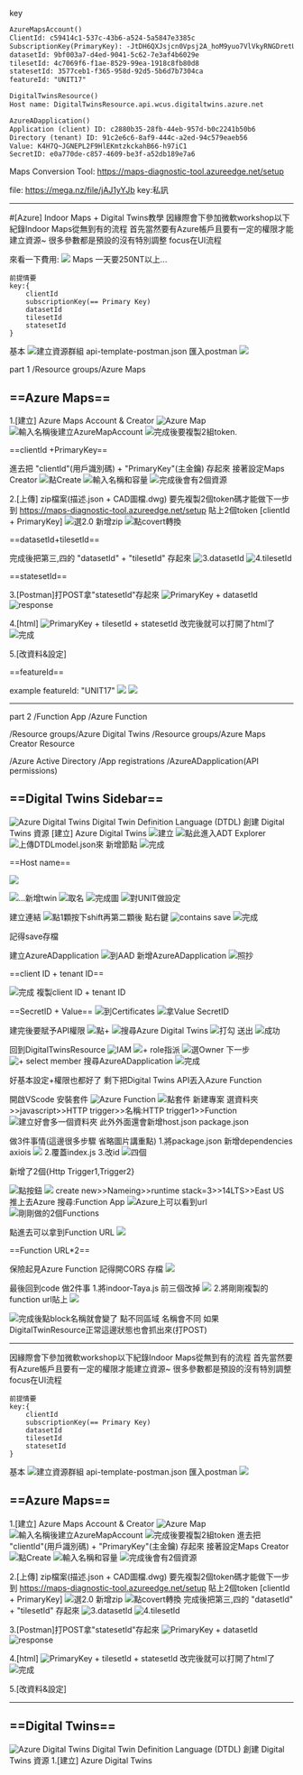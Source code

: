 key

```md
AzureMapsAccount()
ClientId: c59414c1-537c-43b6-a524-5a5847e3385c
SubscriptionKey(PrimaryKey): -JtDH6QXJsjcn0Vpsj2A_hoM9yuo7VlVkyRNGDretUs
datasetId: 9bf003a7-d4ed-9041-5c62-7e3af4b6029e
tilesetId: 4c7069f6-f1ae-8529-99ea-1918c8fb80d8
statesetId: 3577ceb1-f365-958d-92d5-5b6d7b7304ca
featureId: "UNIT17"

DigitalTwinsResource()
Host name: DigitalTwinsResource.api.wcus.digitaltwins.azure.net

AzureADapplication()
Application (client) ID: c2880b35-28fb-44eb-957d-b0c2241b50b6
Directory (tenant) ID: 91c2e6c6-8af9-444c-a2ed-94c579eaeb56
Value: K4H7Q~JGNEPL2F9HlEKmtzkckahB66-h97iC1
SecretID: e0a770de-c857-4609-be3f-a52db189e7a6
```

Maps Conversion Tool:
https://maps-diagnostic-tool.azureedge.net/setup

file:
https://mega.nz/file/jAJ1yYJb
key:私訊

---

#[Azure] Indoor Maps + Digital Twins教學
因緣際會下參加微軟workshop以下紀錄Indoor Maps從無到有的流程
首先當然要有Azure帳戶且要有一定的權限才能建立資源~
很多參數都是預設的沒有特別調整 focus在UI流程

來看一下費用:
![](https://i.imgur.com/PThSEa5.png)
Maps 一天要250NT以上...

```js=
前提情要 
key:{
    clientId
    subscriptionKey(== Primary Key)
    datasetId
    tilesetId
    statesetId
}
```
基本
![建立資源群組](https://i.imgur.com/QWfy21L.png)
api-template-postman.json 匯入postman 
![](https://i.imgur.com/s6AO41Y.png)



part 1
/Resource groups/Azure Maps
## ==Azure Maps==
1.[建立] Azure Maps Account & Creator
![Azure Map](https://i.imgur.com/6UWdQNf.png)
![輸入名稱後建立AzureMapAccount](https://i.imgur.com/jafgAA6.png)
![完成後要複製2組token](https://i.imgur.com/O2f1yNh.png).

==clientId +PrimaryKey==

進去把 "clientId"(用戶識別碼) + "PrimaryKey"(主金鑰) 存起來
接著設定Maps Creator
![點Create](https://i.imgur.com/WMHx44I.png)
![輸入名稱和容量](https://i.imgur.com/1DbvRVz.png)
![完成後會有2個資源](https://i.imgur.com/5uEQ6Cp.png)



2.[上傳] zip檔案(描述.json + CAD圖檔.dwg)
要先複製2個token碼才能做下一步
到 https://maps-diagnostic-tool.azureedge.net/setup 
貼上2個token [clientId + PrimaryKey]
![選2.0 新增zip](https://i.imgur.com/U6nu0ce.png)
![點covert轉換](https://i.imgur.com/1X2Lghm.png)

==datasetId+tilesetId==

完成後把第三,四的 "datasetId" + "tilesetId" 存起來
![3.datasetId](https://i.imgur.com/uoFpGUm.png)
![4.tilesetId](https://i.imgur.com/7hLVb2a.png)

==statesetId==

3.[Postman]打POST拿"statesetId"存起來
![PrimaryKey + datasetId](https://i.imgur.com/eNCYhRB.png)
![response](https://i.imgur.com/h049Zmy.png)


4.[html]
![PrimaryKey + tilesetId + statesetId](https://i.imgur.com/0MHqhsf.png)
改完後就可以打開了html了
![完成](https://i.imgur.com/1JLFwHK.jpg)

5.[改資料&設定]

==featureId==

example
featureId: "UNIT17"
![](https://i.imgur.com/7VSOrUU.png)
![](https://i.imgur.com/DDwlkF1.png)


---
part 2 
/Function App /Azure Function

/Resource groups/Azure Digital Twins
/Resource groups/Azure Maps Creator Resource

/Azure Active Directory /App registrations /AzureADapplication(API permissions)
## ==Digital Twins Sidebar==
![Azure Digital Twins](https://i.imgur.com/QUs94GF.png)
Digital Twin Definition Language (DTDL)
創建 Digital Twins 資源
[建立] Azure Digital Twins
![建立](https://i.imgur.com/JIugUop.png)
![點此進入ADT Explorer](https://i.imgur.com/YSIcI56.png)
![上傳DTDLmodel.json來 新增節點](https://i.imgur.com/xTFK55X.png)
![完成](https://i.imgur.com/jAJS1Cq.png)

==Host name==

![](https://i.imgur.com/4cfXYXl.png)


![...新增twin](https://i.imgur.com/wLji4MT.png)
![取名](https://i.imgur.com/lHoBh83.png)
![完成圖](https://i.imgur.com/6uUCGua.png)
![對UNIT做設定](https://i.imgur.com/pjuIF7w.png)

建立連結
![點1顆按下shift再第二顆後 點右鍵](https://i.imgur.com/AMkmEQe.png)
![contains save](https://i.imgur.com/ItHoy08.png)
![完成](https://i.imgur.com/depyoWL.png)

記得save存檔

建立AzureADapplication
![到AAD 新增AzureADapplication](https://i.imgur.com/mXL1vNz.png)
![照抄](https://i.imgur.com/m40EXJR.png)

==client ID + tenant ID==

![完成 複製client ID + tenant ID](https://i.imgur.com/YVZAELk.png)

==SecretID + Value==
![到Certificates](https://i.imgur.com/WJbHVYQ.png)
![拿Value SecretID](https://i.imgur.com/5sAtAhd.png)

建完後要賦予API權限
![點+](https://i.imgur.com/2Yv8T2O.png)
![搜尋Azure Digital Twins](https://i.imgur.com/SxDRmh9.png)
![打勾 送出](https://i.imgur.com/i56HuWi.png)
![成功](https://i.imgur.com/x1NfEtH.png)

回到DigitalTwinsResource
![IAM](https://i.imgur.com/Pgdt2Rx.png)
![+ role指派](https://i.imgur.com/pTgJdI2.png)
![選Owner 下一步](https://i.imgur.com/qas8KE5.png)
![+ select member](https://i.imgur.com/yRT6tcG.png)
搜尋AzureADapplication
![完成](https://i.imgur.com/DHyAtX5.png)

好基本設定+權限也都好了 
剩下把Digital Twins API丟入Azure Function

開啟VScode 安裝套件
![Azure Function](https://i.imgur.com/wXngFQB.png)
![點套件 新建專案](https://i.imgur.com/FRGgzFP.png)
選資料夾>>javascript>>HTTP trigger>>名稱:HTTP trigger1>>Function
![建立好會多一個資料夾](https://i.imgur.com/aindH6B.png)
此外外面還會新增host.json package.json

做3件事情(這邊很多步驟 省略圖片講重點)
1.將package.json 新增dependencies axiois
![](https://i.imgur.com/8p5AMnw.png)
2.覆蓋index.js
3.改id
![四個](https://i.imgur.com/Rt8yDfc.png)

新增了2個{Http Trigger1,Trigger2}

![點按鈕](https://i.imgur.com/KGw4il9.png)
![](https://i.imgur.com/ll5OAVz.png)
create new>>Nameing>>runtime stack=3>>14LTS>>East US
推上去Azure 搜尋:Function App
![Azure上可以看到url](https://i.imgur.com/oTxt8t3.png)
![剛剛做的2個Functions](https://i.imgur.com/3x8FxNI.png)

點進去可以拿到Function URL
![](https://i.imgur.com/gOsSLkH.png)

==Function URL*2==

保險起見Azure Function 記得開CORS 存檔
![](https://i.imgur.com/UWXs1dd.png)

最後回到code 做2件事
1.將indoor-Taya.js 前三個改掉
![](https://i.imgur.com/ePbCytx.png)
2.將剛剛複製的function url貼上
![](https://i.imgur.com/WI5Yu3A.png)

![完成後點block名稱就會變了](https://i.imgur.com/K0pQFk5.png)
點不同區域 名稱會不同
如果DigitalTwinResource正常這邊狀態也會抓出來(打POST)


---
因緣際會下參加微軟workshop以下紀錄Indoor Maps從無到有的流程
首先當然要有Azure帳戶且要有一定的權限才能建立資源~
很多參數都是預設的沒有特別調整 focus在UI流程

```js=
前提情要 
key:{
    clientId
    subscriptionKey(== Primary Key)
    datasetId
    tilesetId
    statesetId
}
```
基本
![建立資源群組](https://i.imgur.com/QWfy21L.png)
api-template-postman.json 匯入postman 
![](https://i.imgur.com/s6AO41Y.png)



## ==Azure Maps==
1.[建立] Azure Maps Account & Creator
![Azure Map](https://i.imgur.com/6UWdQNf.png)
![輸入名稱後建立AzureMapAccount](https://i.imgur.com/jafgAA6.png)
![完成後要複製2組token](https://i.imgur.com/O2f1yNh.png)
進去把 "clientId"(用戶識別碼) + "PrimaryKey"(主金鑰) 存起來
接著設定Maps Creator
![點Create](https://i.imgur.com/WMHx44I.png)
![輸入名稱和容量](https://i.imgur.com/1DbvRVz.png)
![完成後會有2個資源](https://i.imgur.com/5uEQ6Cp.png)



2.[上傳] zip檔案(描述.json + CAD圖檔.dwg)
要先複製2個token碼才能做下一步
到 https://maps-diagnostic-tool.azureedge.net/setup 
貼上2個token [clientId + PrimaryKey]
![選2.0 新增zip](https://i.imgur.com/U6nu0ce.png)
![點covert轉換](https://i.imgur.com/1X2Lghm.png)
完成後把第三,四的 "datasetId" + "tilesetId" 存起來
![3.datasetId](https://i.imgur.com/uoFpGUm.png)
![4.tilesetId](https://i.imgur.com/7hLVb2a.png)

3.[Postman]打POST拿"statesetId"存起來
![PrimaryKey + datasetId](https://i.imgur.com/eNCYhRB.png)
![response](https://i.imgur.com/h049Zmy.png)


4.[html]
![PrimaryKey + tilesetId + statesetId](https://i.imgur.com/0MHqhsf.png)
改完後就可以打開了html了
![完成](https://i.imgur.com/1JLFwHK.jpg)

5.[改資料&設定]


---

## ==Digital Twins==
![Azure Digital Twins](https://i.imgur.com/QUs94GF.png)
Digital Twin Definition Language (DTDL)
創建 Digital Twins 資源
1.[建立] Azure Digital Twins